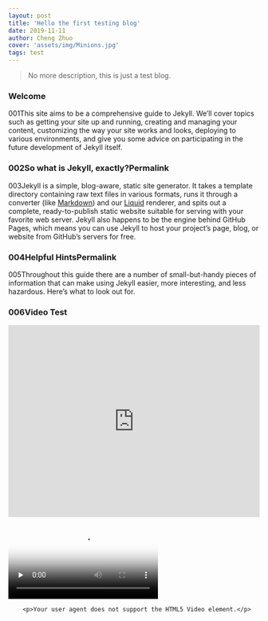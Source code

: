 ```yaml
---
layout: post
title: 'Hello the first testing blog'
date: 2019-11-11
author: Cheng Zhuo
cover: 'assets/img/Minions.jpg'
tags: test
---
```


> No more description, this is just a test blog.

### Welcome

001This site aims to be a comprehensive guide to Jekyll. We’ll cover topics such as getting your site up and running, creating and managing your content, customizing the way your site works and looks, deploying to various environments, and give you some advice on participating in the future development of Jekyll itself.

### 002So what is Jekyll, exactly?Permalink

003Jekyll is a simple, blog-aware, static site generator. It takes a template directory containing raw text files in various formats, runs it through a converter (like [Markdown](https://daringfireball.net/projects/markdown/)) and our [Liquid](https://github.com/Shopify/liquid/wiki) renderer, and spits out a complete, ready-to-publish static website suitable for serving with your favorite web server. Jekyll also happens to be the engine behind GitHub Pages, which means you can use Jekyll to host your project’s page, blog, or website from GitHub’s servers for free.

### 004Helpful HintsPermalink

005Throughout this guide there are a number of small-but-handy pieces of information that can make using Jekyll easier, more interesting, and less hazardous. Here’s what to look out for.

### 006Video Test

<iframe type="text/html" width="100%" height="385" src="http://vd2.bdstatic.com/mda-imcg97r4qgk2knxd/sc/mda-imcg97r4qgk2knxd.mp4" frameborder="0"></iframe>

<video id="video" controls="" preload="none"
   poster="http://media.w3.org/2010/05/sintel/poster.png">
   <source id="mp4" src="http://vd2.bdstatic.com/mda-imcg97r4qgk2knxd/sc/mda-imcg97r4qgk2knxd.mp4" 
       type="video/mp4">
<!--       <source id="webm" src="http://media.w3.org/2010/05/sintel/trailer.webm" 
       type="video/webm">
       <source id="ogv" src="http://media.w3.org/2010/05/sintel/trailer.ogv" 
       type="video/ogg"> -->
        <p>Your user agent does not support the HTML5 Video element.</p>
</video>